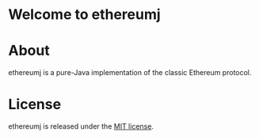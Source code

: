 # Welcome to ethereumj

# About
ethereumj is a pure-Java implementation of the classic Ethereum protocol.

# License
ethereumj is released under the [MIT license](LICENSE).
